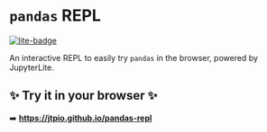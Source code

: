 # `pandas` REPL

[![lite-badge](https://jupyterlite.rtfd.io/en/latest/_static/badge.svg)](https://jtpio.github.io/pandas-repl/repl)

An interactive REPL to easily try `pandas` in the browser, powered by JupyterLite.

## ✨ Try it in your browser ✨

➡️ **https://jtpio.github.io/pandas-repl**

